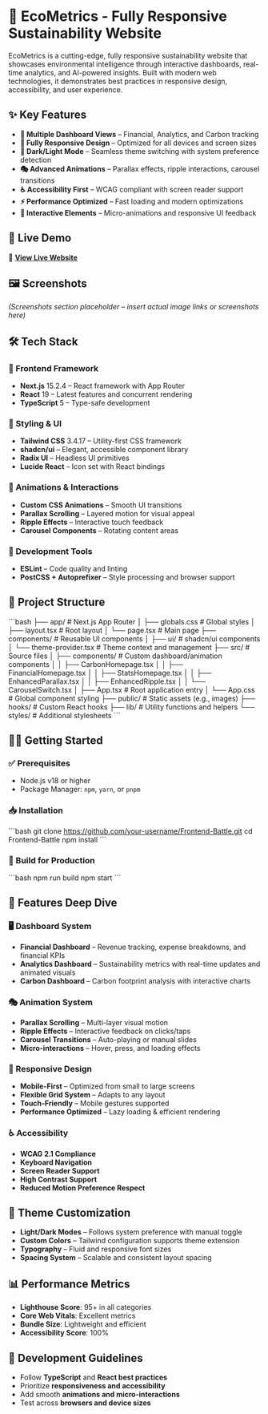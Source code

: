 # 🌱 EcoMetrics - Fully Responsive Sustainability Website

EcoMetrics is a cutting-edge, fully responsive sustainability website that showcases environmental intelligence through interactive dashboards, real-time analytics, and AI-powered insights. Built with modern web technologies, it demonstrates best practices in responsive design, accessibility, and user experience.



## ✨ Key Features

* **🎨 Multiple Dashboard Views** – Financial, Analytics, and Carbon tracking
* **📱 Fully Responsive Design** – Optimized for all devices and screen sizes
* **🌙 Dark/Light Mode** – Seamless theme switching with system preference detection
* **🎭 Advanced Animations** – Parallax effects, ripple interactions, carousel transitions
* **♿ Accessibility First** – WCAG compliant with screen reader support
* **⚡ Performance Optimized** – Fast loading and modern optimizations
* **🎯 Interactive Elements** – Micro-animations and responsive UI feedback



## 🚀 Live Demo

🔗 **[View Live Website](https://vercel.com/akhileshpharma1985-3985s-projects/v0-frontend-battle)**



## 🖼️ Screenshots

*(Screenshots section placeholder – insert actual image links or screenshots here)*



## 🛠️ Tech Stack

### 🧠 Frontend Framework

* **Next.js** 15.2.4 – React framework with App Router
* **React** 19 – Latest features and concurrent rendering
* **TypeScript** 5 – Type-safe development

### 🎨 Styling & UI

* **Tailwind CSS** 3.4.17 – Utility-first CSS framework
* **shadcn/ui** – Elegant, accessible component library
* **Radix UI** – Headless UI primitives
* **Lucide React** – Icon set with React bindings

### 🔄 Animations & Interactions

* **Custom CSS Animations** – Smooth UI transitions
* **Parallax Scrolling** – Layered motion for visual appeal
* **Ripple Effects** – Interactive touch feedback
* **Carousel Components** – Rotating content areas

### 🧰 Development Tools

* **ESLint** – Code quality and linting
* **PostCSS + Autoprefixer** – Style processing and browser support



## 📁 Project Structure

\`\`\`bash
├── app/                    # Next.js App Router
│   ├── globals.css         # Global styles
│   ├── layout.tsx          # Root layout
│   └── page.tsx            # Main page
├── components/             # Reusable UI components
│   ├── ui/                 # shadcn/ui components
│   └── theme-provider.tsx  # Theme context and management
├── src/                    # Source files
│   ├── components/         # Custom dashboard/animation components
│   │   ├── CarbonHomepage.tsx
│   │   ├── FinancialHomepage.tsx
│   │   ├── StatsHomepage.tsx
│   │   ├── EnhancedParallax.tsx
│   │   ├── EnhancedRipple.tsx
│   │   └── CarouselSwitch.tsx
│   ├── App.tsx             # Root application entry
│   └── App.css             # Global component styling
├── public/                 # Static assets (e.g., images)
├── hooks/                  # Custom React hooks
├── lib/                    # Utility functions and helpers
└── styles/                 # Additional stylesheets
\`\`\`


## 🧑‍💻 Getting Started

### ✅ Prerequisites

* Node.js v18 or higher
* Package Manager: `npm`, `yarn`, or `pnpm`

### 📥 Installation

\`\`\`bash
git clone https://github.com/your-username/Frontend-Battle.git
cd Frontend-Battle
npm install
\`\`\`

### 🔨 Build for Production

\`\`\`bash
npm run build
npm start
\`\`\`

## 🎨 Features Deep Dive

### 🖥️ Dashboard System

* **Financial Dashboard** – Revenue tracking, expense breakdowns, and financial KPIs
* **Analytics Dashboard** – Sustainability metrics with real-time updates and animated visuals
* **Carbon Dashboard** – Carbon footprint analysis with interactive charts

### 🎭 Animation System

* **Parallax Scrolling** – Multi-layer visual motion
* **Ripple Effects** – Interactive feedback on clicks/taps
* **Carousel Transitions** – Auto-playing or manual slides
* **Micro-interactions** – Hover, press, and loading effects

### 📱 Responsive Design

* **Mobile-First** – Optimized from small to large screens
* **Flexible Grid System** – Adapts to any layout
* **Touch-Friendly** – Mobile gestures supported
* **Performance Optimized** – Lazy loading & efficient rendering

### ♿ Accessibility

* **WCAG 2.1 Compliance**
* **Keyboard Navigation**
* **Screen Reader Support**
* **High Contrast Support**
* **Reduced Motion Preference Respect**


## 🎨 Theme Customization

* **Light/Dark Modes** – Follows system preference with manual toggle
* **Custom Colors** – Tailwind configuration supports theme extension
* **Typography** – Fluid and responsive font sizes
* **Spacing System** – Scalable and consistent layout spacing


## 📊 Performance Metrics

* **Lighthouse Score**: 95+ in all categories
* **Core Web Vitals**: Excellent metrics
* **Bundle Size**: Lightweight and efficient
* **Accessibility Score**: 100%


## 🧭 Development Guidelines

* Follow **TypeScript** and **React best practices**
* Prioritize **responsiveness and accessibility**
* Add smooth **animations and micro-interactions**
* Test across **browsers and device sizes**
